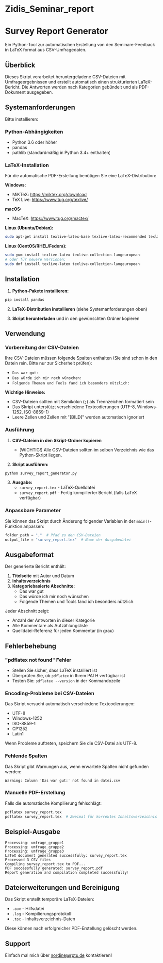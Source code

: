 # Zidis_Seminar_report


# Survey Report Generator

Ein Python-Tool zur automatischen Erstellung von den Seminare-Feedback in LaTeX format aus CSV-Umfragedaten.

## Überblick

Dieses Skript verarbeitet heruntergeladene CSV-Dateien mit Umfrageergebnissen und erstellt automatisch einen strukturierten LaTeX-Bericht. Die Antworten werden nach Kategorien gebündelt und als PDF-Dokument ausgegeben.

## Systemanforderungen
Bitte installieren: 
### Python-Abhängigkeiten 
- Python 3.6 oder höher
- pandas
- pathlib (standardmäßig in Python 3.4+ enthalten)

### LaTeX-Installation
Für die automatische PDF-Erstellung benötigen Sie eine LaTeX-Distribution:

**Windows:**
- MiKTeX: https://miktex.org/download
- TeX Live: https://www.tug.org/texlive/

**macOS:**
- MacTeX: https://www.tug.org/mactex/

**Linux (Ubuntu/Debian):**
```bash
sudo apt-get install texlive-latex-base texlive-latex-recommended texlive-lang-german
```

**Linux (CentOS/RHEL/Fedora):**
```bash
sudo yum install texlive-latex texlive-collection-langeuropean
# oder für neuere Versionen:
sudo dnf install texlive-latex texlive-collection-langeuropean
```

## Installation

1. **Python-Pakete installieren:**
```bash
pip install pandas
```

2. **LaTeX-Distribution installieren** (siehe Systemanforderungen oben)

3. **Skript herunterladen** und in den gewünschten Ordner kopieren

## Verwendung

### Vorbereitung der CSV-Dateien

Ihre CSV-Dateien müssen folgende Spalten enthalten (Sie sind schon in den Datein rein. Bitte nur zur Sicherheit prüfen):
- `Das war gut:`
- `Das würde ich mir noch wünschen:`
- `Folgende Themen und Tools fand ich besonders nützlich:`

**Wichtige Hinweise:**
- CSV-Dateien sollten mit Semikolon (`;`) als Trennzeichen formatiert sein
- Das Skript unterstützt verschiedene Textcodierungen (UTF-8, Windows-1252, ISO-8859-1)
- Leere Zellen und Zellen mit "[BILD]" werden automatisch ignoriert

### Ausführung

1. **CSV-Dateien in den Skript-Ordner kopieren**
   - (WICHTIG!) Alle CSV-Dateien sollten im selben Verzeichnis wie das Python-Skript liegen. 

2. **Skript ausführen:**
```bash
python survey_report_generator.py
```

3. **Ausgabe:**
   - `survey_report.tex` - LaTeX-Quelldatei
   - `survey_report.pdf` - Fertig kompilierter Bericht (falls LaTeX verfügbar)

### Anpassbare Parameter

Sie können das Skript durch Änderung folgender Variablen in der `main()`-Funktion anpassen:

```python
folder_path = "."  # Pfad zu den CSV-Dateien
output_file = "survey_report.tex"  # Name der Ausgabedatei
```

## Ausgabeformat

Der generierte Bericht enthält:

1. **Titelseite** mit Autor und Datum
2. **Inhaltsverzeichnis**
3. **Kategoriebasierte Abschnitte:**
   - Das war gut
   - Das würde ich mir noch wünschen
   - Folgende Themen und Tools fand ich besonders nützlich

Jeder Abschnitt zeigt:
- Anzahl der Antworten in dieser Kategorie
- Alle Kommentare als Aufzählungsliste
- Quelldatei-Referenz für jeden Kommentar (in grau)

## Fehlerbehebung

### "pdflatex not found" Fehler
- Stellen Sie sicher, dass LaTeX installiert ist
- Überprüfen Sie, ob `pdflatex` in Ihrem PATH verfügbar ist
- Testen Sie: `pdflatex --version` in der Kommandozeile

### Encoding-Probleme bei CSV-Dateien
Das Skript versucht automatisch verschiedene Textcodierungen:
- UTF-8
- Windows-1252
- ISO-8859-1
- CP1252
- Latin1

Wenn Probleme auftreten, speichern Sie die CSV-Datei als UTF-8.

### Fehlende Spalten
Das Skript gibt Warnungen aus, wenn erwartete Spalten nicht gefunden werden:
```
Warning: Column 'Das war gut:' not found in datei.csv
```

### Manuelle PDF-Erstellung
Falls die automatische Kompilierung fehlschlägt:
```bash
pdflatex survey_report.tex
pdflatex survey_report.tex  # Zweimal für korrektes Inhaltsverzeichnis
```

## Beispiel-Ausgabe

```
Processing: umfrage_gruppe1
Processing: umfrage_gruppe2
Processing: umfrage_gruppe3
LaTeX document generated successfully: survey_report.tex
Processed 3 CSV files
Compiling survey_report.tex to PDF...
PDF successfully generated: survey_report.pdf
Report generation and compilation completed successfully!
```

## Dateierweiterungen und Bereinigung

Das Skript erstellt temporäre LaTeX-Dateien:
- `.aux` - Hilfsdatei
- `.log` - Kompilierungsprotokoll
- `.toc` - Inhaltsverzeichnis-Daten

Diese können nach erfolgreicher PDF-Erstellung gelöscht werden.

## Support
Einfach mal mich über nordine@rptu.de kontaktieren!


